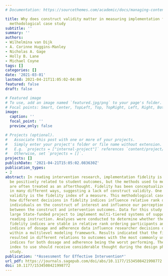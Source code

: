 ```yaml
---
# Documentation: https://sourcethemes.com/academic/docs/managing-content/

title: Why does construct validity matter in measuring implementation fidelity? A
  methodological case study
subtitle: ''
summary: ''
authors:
- Wilhelmina van Dijk
- A. Corinne Huggins-Manley
- Nicholas A. Gage
- Holly B. Lane
- Michael Coyne
tags: []
categories: []
date: '2021-03-01'
lastmod: 2021-04-21T11:05:02-04:00
featured: false
draft: false

# Featured image
# To use, add an image named `featured.jpg/png` to your page's folder.
# Focal points: Smart, Center, TopLeft, Top, TopRight, Left, Right, BottomLeft, Bottom, BottomRight.
image:
  caption: ''
  focal_point: ''
  preview_only: false

# Projects (optional).
#   Associate this post with one or more of your projects.
#   Simply enter your project's folder or file name without extension.
#   E.g. `projects = ["internal-project"]` references `content/project/deep-learning/index.md`.
#   Otherwise, set `projects = []`.
projects: []
publishDate: '2021-04-21T15:05:02.083630Z'
publication_types:
- 2
abstract: In reading intervention research, implementation fidelity is assumed to
  be positively related to student outcomes, but the methods used to measure fidelity
  are often treated as an afterthought. Fidelity has been conceptualized and measured
  in many different ways, suggesting a lack of construct validity. One aspect of construct
  validity is the fidelity index of a measure. This methodological case study examined
  how different decisions in fidelity indices influence relative rank ordering of
  individuals on the construct of interest and influence our perception of the relation
  between the construct and intervention outcomes. Data for this study came from a
  large State-funded project to implement multi-tiered systems of support for early
  reading instruction. Analyses were conducted to determine whether the different
  fidelity indices are stable in relative rank ordering participants and if fidelity
  indices of dosage and adherence data influence researcher decisions on model building
  within a multilevel modeling framework. Results indicated that the fidelity indices
  resulted in different relations to outcomes with the most commonly used fidelity
  indices for both dosage and adherence being the worst performing. The choice of
  index to use should receive considerable thought during the design phase of an intervention
  study.
publication: '*Assessment for Effective Intervention*'
url_pdf: https://journals.sagepub.com/doi/abs/10.1177/1534508421998772
doi: 10.1177/1534508421998772
---
```

